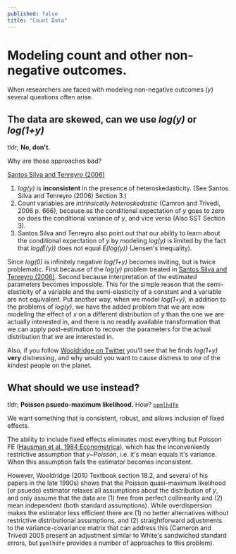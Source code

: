 ```yaml
---
published: false
title: "Count Data"
---
```

# Modeling count and other non-negative outcomes.

When researchers are faced with modeling non-negative outcomes (_y_) several questions often arise.

## The data are skewed, can we use _log(y)_ or _log(1+y)_

tldr; __No, don't.__

Why are these approaches bad?

[Santos Silva and Tenreyro (2006)](https://direct.mit.edu/rest/article/88/4/641/57668/The-Log-of-Gravity)

1. _log(y)_ is __inconsistent__ in the presence of heteroskedasticity. (See Santos Silva and Tenreyro (2006) Section 3.)
2. Count variables are _intrinsically heteroskedastic_ (Camron and Trivedi, 2006 p. 666), because as the conditional expectation of _y_ goes to zero so does the conditional variance of _y_, and vice versa (Also SST Section 3).
3. Santos Silva and Tenreyro also point out that our ability to learn about the conditional expectation of _y_ by modeling _log(y)_ is limited by the fact that _log(E(y))_ does not equal _E(log(y))_ (Jensen's inequality).

Since _log(0)_ is infinitely negative _log(1+y)_ becomes inviting, but is twice problematic. First because of the _log(y)_ problem treated in [Santos Silva and Tenreyro (2006)](https://direct.mit.edu/rest/article/88/4/641/57668/The-Log-of-Gravity). Second because interpretation of the estimated parameters becomes impossible. This for the simple reason that the semi-elasticity of a variable and the semi-elasticity of a constant and a variable are not equivalent. Put another way, when we model _log(1+y)_, in addition to the problems of _log(y)_, we have the added problem that we are now modeling the effect of _x_ on a different distribution of _y_ than the one we are actually interested in, and there is no readily available transformation that we can apply post-estimation to recover the parameters for the actual distribution that we are interested in.

Also, if you follow [Wooldridge on Twitter](https://mobile.twitter.com/jmwooldridge/status/1401674932929679361) you'll see that he finds _log(1+y)_ __very__ distressing, and why would you want to cause distress to one of the kindest people on the planet.

## What should we use instead?

tldr; __Poisson psuedo-maximum likelihood.__ How? [`ppmlhdfe`](http://scorreia.com/help/ppmlhdfe.html)

We want something that is consistent, robust, and allows inclusion of fixed effects.

The ability to include fixed effects eliminates most everything but Poisson FE ([Hausman et al. 1984 Econometrica](https://www.proquest.com/docview/214652350?pq-origsite=gscholar&fromopenview=true)), which has the inconveniently restrictive assumption that _y~Poisson_, i.e. it's mean equals it's variance. When this assumption fails the estimator becomes inconsistent.

However, Wooldridge (2010 Textbook section 18.2, and several of his papers in the late 1990s) shows that the Poisson quasi-maximum likelihood (or psuedo) estimator relaxes all assumptions about the distribution of _y_, and only assume that the data are (1) free from perfect collinearity and (2) mean independent (both standard assumptions). While overdispersion makes the estimator less efficient there are (1) no better alternatives without restrictive distributional assumptions, and (2) straightforward adjustments to the variance-covariance matrix that can address this (Cameron and Trivedi 2005 present an adjustment similar to White's sandwiched standard errors, but `ppmlhdfe` provides a number of approaches to this problem).
